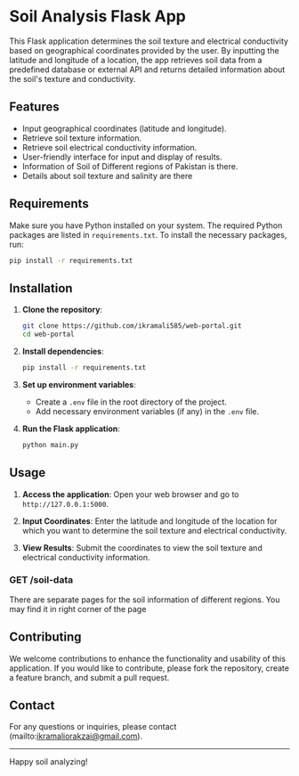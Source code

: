 # Soil Analysis Flask App

This Flask application determines the soil texture and electrical conductivity based on geographical coordinates provided by the user. By inputting the latitude and longitude of a location, the app retrieves soil data from a predefined database or external API and returns detailed information about the soil's texture and conductivity.

## Features

- Input geographical coordinates (latitude and longitude).
- Retrieve soil texture information.
- Retrieve soil electrical conductivity information.
- User-friendly interface for input and display of results.
- Information of Soil of Different regions of Pakistan is there.
- Details about soil texture and salinity are there

## Requirements

Make sure you have Python installed on your system. The required Python packages are listed in `requirements.txt`. To install the necessary packages, run:

```bash
pip install -r requirements.txt
```

## Installation

1. **Clone the repository**:
    ```bash
    git clone https://github.com/ikramali585/web-portal.git
    cd web-portal
    ```

2. **Install dependencies**:
    ```bash
    pip install -r requirements.txt
    ```

3. **Set up environment variables**:
    - Create a `.env` file in the root directory of the project.
    - Add necessary environment variables (if any) in the `.env` file.

4. **Run the Flask application**:
    ```bash
    python main.py
    ```

## Usage

1. **Access the application**:
   Open your web browser and go to `http://127.0.0.1:5000`.

2. **Input Coordinates**:
   Enter the latitude and longitude of the location for which you want to determine the soil texture and electrical conductivity.

3. **View Results**:
   Submit the coordinates to view the soil texture and electrical conductivity information.


### GET /soil-data

There are separate pages for the soil information of different regions. You may find it in right corner of the page


## Contributing

We welcome contributions to enhance the functionality and usability of this application. If you would like to contribute, please fork the repository, create a feature branch, and submit a pull request.


## Contact

For any questions or inquiries, please contact (mailto:ikramaliorakzai@gmail.com).

---

Happy soil analyzing!
